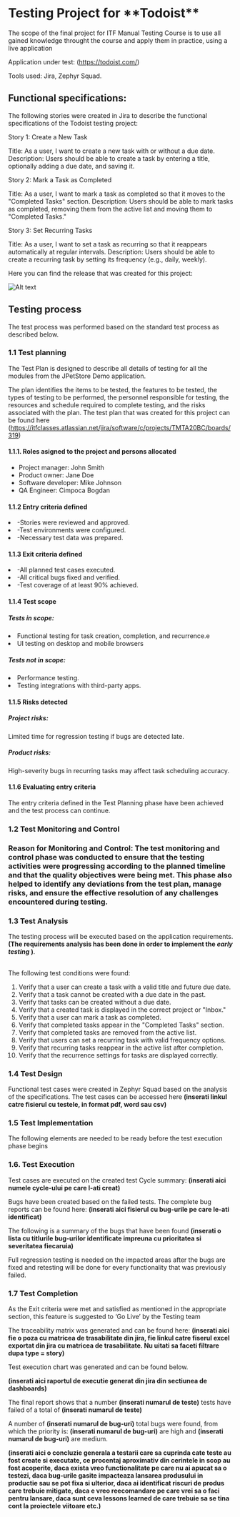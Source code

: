 
<h1>Testing Project for **Todoist**</h1>

The scope of the final project for ITF Manual Testing Course is to use all gained knowledge throught the course and apply them in practice, using a live application

Application under test: (https://todoist.com/)

Tools used: Jira, Zephyr Squad.

<h2>Functional specifications:</h2>

The following stories were created in Jira to describe the functional specifications of the Todoist testing project:

Story 1: Create a New Task

Title: As a user, I want to create a new task with or without a due date.
Description: Users should be able to create a task by entering a title, optionally adding a due date, and saving it.


Story 2: Mark a Task as Completed

Title: As a user, I want to mark a task as completed so that it moves to the "Completed Tasks" section.
Description: Users should be able to mark tasks as completed, removing them from the active list and moving them to "Completed Tasks."


Story 3: Set Recurring Tasks

Title: As a user, I want to set a task as recurring so that it reappears automatically at regular intervals.
Description: Users should be able to create a recurring task by setting its frequency (e.g., daily, weekly).


Here you can find the release that was created for this project:

![Alt text](Screenshot1.png)


<h2>Testing process</h2>

The test process was performed based on the standard test process as described below.

<h3>1.1 Test planning</h3>

The Test Plan is designed to describe all details of testing for all the modules from the JPetStore Demo application.

The plan identifies the items to be tested, the features to be tested, the types of testing to be performed, the personnel responsible for testing, the resources and schedule required to complete testing, and the risks associated with the plan. The test plan that was created for this project can be found here (https://itfclasses.atlassian.net/jira/software/c/projects/TMTA20BC/boards/319)

<h4>1.1.1. Roles asigned to the project and persons allocated</h4>

<ul>
  <li>Project manager: John Smith</li> 
  <li>Product owner: Jane Doe</li>
  <li>Software developer: Mike Johnson</li>
  <li>QA Engineer: Cimpoca Bogdan</li>
</ul>

<h4> 1.1.2 Entry criteria defined </h4>

<li>-Stories were reviewed and approved.</li> 
<li>-Test environments were configured.</li> 
<li>-Necessary test data was prepared.</li> 

<h4> 1.1.3 Exit criteria defined </h4>

<li>-All planned test cases executed.</li> 
<li>-All critical bugs fixed and verified.</li> 
<li>-Test coverage of at least 90% achieved.</li> 

<h4> 1.1.4 Test scope</h4>

<h5> Tests in scope: </h5>

<li>Functional testing for task creation, completion, and recurrence.e</h4>
<li>UI testing on desktop and mobile browsers</h4>

<h5>Tests not in scope: </h5>

<li>Performance testing.</h4>
<li>Testing integrations with third-party apps.</h4>

<h4>1.1.5 Risks detected</h4>

<h5>Project risks:</h5>

Limited time for regression testing if bugs are detected late.

<h5> Product risks: </h5>

High-severity bugs in recurring tasks may affect task scheduling accuracy.

<h4>1.1.6 Evaluating entry criteria</h4>

The entry criteria defined in the Test Planning phase have been achieved and the test process can continue.

<h3>1.2 Test Monitoring and Control<h3>

Reason for Monitoring and Control:
The test monitoring and control phase was conducted to ensure that the testing activities were progressing according to the planned timeline and that the quality objectives were being met. This phase also helped to identify any deviations from the test plan, manage risks, and ensure the effective resolution of any challenges encountered during testing.

<h3> 1.3 Test Analysis </h3>
The testing process will be executed based on the application requirements. <b>(The requirements analysis has been done in order to implement the <i>early testing</i> )</b>. <br><br>

The following test conditions were found: <br>

1. Verify that a user can create a task with a valid title and future due date.
2. Verify that a task cannot be created with a due date in the past.
3. Verify that tasks can be created without a due date.
4. Verify that a created task is displayed in the correct project or "Inbox."
5. Verify that a user can mark a task as completed.
6. Verify that completed tasks appear in the "Completed Tasks" section.
7. Verify that completed tasks are removed from the active list.
8. Verify that users can set a recurring task with valid frequency options.
9. Verify that recurring tasks reappear in the active list after completion.
10. Verify that the recurrence settings for tasks are displayed correctly.


<h3>1.4 Test Design</h3>

Functional test cases were created in Zephyr Squad based on the analysis of the specifications. The test cases can be accessed here **(inserati linkul catre fisierul cu testele, in format pdf, word sau csv)**

<h3>1.5 Test Implementation</h3>

The following elements are needed to be ready before the test execution phase begins


<h3>1.6. Test Execution </h3>

Test cases are executed on the created test Cycle summary: **(inserati aici numele cycle-ului pe care l-ati creat)**

Bugs have been created based on the failed tests. The complete bug reports can be found here: **(inserati aici fisierul cu bug-urile pe care le-ati identificat)**

The following is a summary of the bugs that have been found
**(inserati o lista cu titlurile bug-urilor identificate impreuna cu prioritatea si severitatea fiecaruia)**

Full regression testing is needed on the impacted areas after the bugs are fixed and retesting will be done for every functionality that was previously failed.

<h3> 1.7 Test Completion</h3>
As the Exit criteria were met and satisfied as mentioned in the appropriate section, this feature is suggested to ‘Go Live’ by the Testing team

The traceability matrix was generated and can be found here: **(inserati aici fie o poza cu matricea de trasabilitate din jira, fie linkul catre fiserul excel exportat din jira cu matricea de trasabilitate. Nu uitati sa faceti filtrare dupa type = story)**

Test execution chart was generated and can be found below. 

**(inserati aici raportul de executie generat din jira din sectiunea de dashboards)**

The final report shows that a number **(inserati numarul de teste)** tests have failed of a total of **(inserati numarul de teste)**

A number of **(inserati numarul de bug-uri)** total bugs were found, from which the priority is: **(inserati numarul de bug-uri)** are high and **(inserati numarul de bug-uri)** are medium.

**(inserati aici o concluzie generala a testarii care sa cuprinda cate teste au fost create si executate, ce procentaj aproximativ din cerintele in scop au fost acoperite, daca exista vreo functionalitate pe care nu ai apucat sa o testezi, daca bug-urile gasite impacteaza lansarea produsului in productie sau se pot fixa si ulterior, daca ai identificat riscuri de produs care trebuie mitigate, daca e vreo reecomandare pe care vrei sa o faci pentru lansare, daca sunt ceva lessons learned de care trebuie sa se tina cont la proiectele viitoare etc.)**
